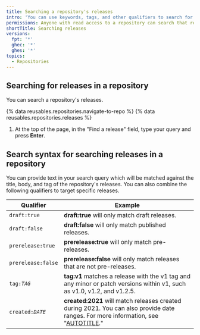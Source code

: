 ```yaml
---
title: Searching a repository's releases
intro: 'You can use keywords, tags, and other qualifiers to search for particular releases in a repository.'
permissions: Anyone with read access to a repository can search that repository's releases.
shortTitle: Searching releases
versions:
  fpt: '*'
  ghec: '*'
  ghes: '*'
topics:
  - Repositories
---
```


## Searching for releases in a repository

You can search a repository's releases.

{% data reusables.repositories.navigate-to-repo %}
{% data reusables.repositories.releases %}
1. At the top of the page, in the "Find a release" field, type your query and press **Enter**.

## Search syntax for searching releases in a repository

You can provide text in your search query which will be matched against the title, body, and tag of the repository's releases. You can also combine the following qualifiers to target specific releases.

| Qualifier        | Example
| ------------- | -------------
| `draft:true` | **draft:true** will only match draft releases.
| `draft:false` | **draft:false** will only match published releases.
| `prerelease:true` | **prerelease:true** will only match pre-releases.
| `prerelease:false` | **prerelease:false** will only match releases that are not pre-releases.
| <code>tag:<em>TAG</em></code> | **tag:v1** matches a release with the v1 tag and any minor or patch versions within v1, such as v1.0, v1.2, and v1.2.5.
| <code>created:<em>DATE</em></code> | **created:2021** will match releases created during 2021. You can also provide date ranges. For more information, see "[AUTOTITLE](/search-github/getting-started-with-searching-on-github/understanding-the-search-syntax#query-for-dates)."
